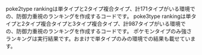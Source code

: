 poke2type rankingは単タイプと2タイプ複合タイプ、計171タイプがいる環境での、防御力重視のランキングを作成するコードです。
poke3type rankingは単タイプと2タイプ複合タイプと3タイプ複合タイプ、計987タイプがいる環境での、防御力重視のランキングを作成するコードです。
ポケモンタイプのみ強さランキングは実行結果です。おまけで単タイプのみの環境での結果も載せています。
